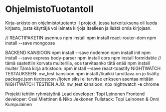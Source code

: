 # OhjelmistoTuotantoII




Kirja-arkisto on ohjelmistotuotanto II projekti, jossa tarkoituksena oli luoda kirjasto, josta käyttäjä voi lainata kirjoja itselleen ja lisätä omia kirjojaan.

// REACTIPAKETIN asennus
npm install
npm install react-router-dom
npm install --save mongoose

BACKEND KANSIOON
npm install --save nodemon
npm install init
npm install --save express body-parser
npm install cors
npm install formidable // tämä saatettiin korvata multerilla, eos tarvitaanko tätä enää
npm install multer
Tämä kirja arkistoon:
npm install --save react-toastify
NIGHTWATCH TESTAUKSEEN:
nw_test kansioon
npm install
//kaikki tarvittava on jo lisätty package.json tiedostoon
//joten siksi ei tarvitse erikseen asentaa mitään
NIGHTWATCH TESTIEN AJO:
nw_test kansioon:
npx nightwatch -e chrome

Projekti tehtiin ryhmätyönä 
Lead developer: Topi Leinonen
Frontend developer: Ossi Miettinen & Niko Jekkonen
Fullstack: Topi Leinonen & Onni Kumpulainen

